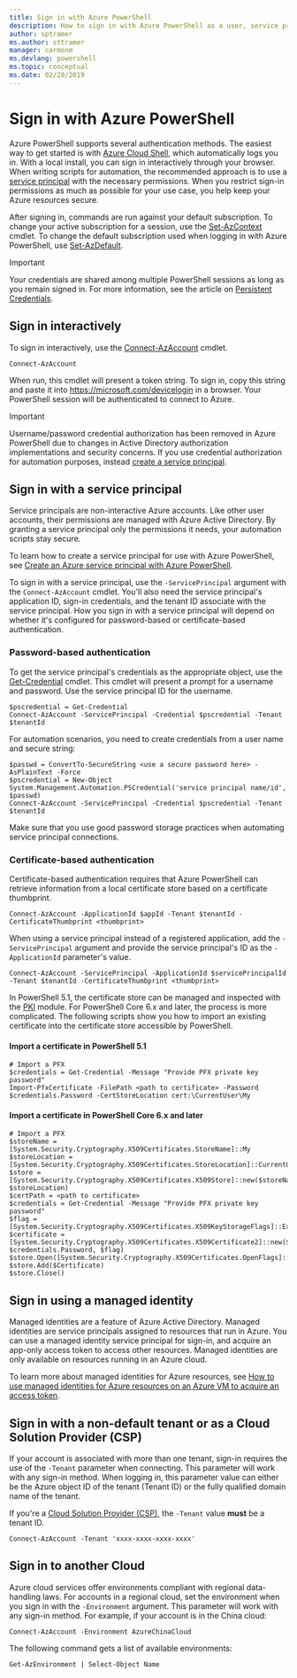 ```yaml
---
title: Sign in with Azure PowerShell
description: How to sign in with Azure PowerShell as a user, service principal, or with managed identities for Azure resources.
author: sptramer
ms.author: sttramer
manager: carmonm
ms.devlang: powershell
ms.topic: conceptual
ms.date: 02/20/2019
---
```

# Sign in with Azure PowerShell

Azure PowerShell supports several authentication methods. The easiest way to get started is with [Azure Cloud Shell](/azure/cloud-shell/overview), which automatically logs you in. With a local install, you can sign in interactively through your browser. When writing scripts for automation, the recommended approach is to use a [service principal](create-azure-service-principal-azureps.md) with the necessary permissions. When you restrict sign-in permissions as much as possible for your use case, you help keep your Azure resources secure.

After signing in, commands are run against your default subscription. To change your active subscription for a session, use the [Set-AzContext](/powershell/module/az.accounts/set-azcontext) cmdlet. To change the default subscription used when logging in with Azure PowerShell, use [Set-AzDefault](/powershell/module/az.accounts/set-azdefault).

> [!IMPORTANT]
>
> Your credentials are shared among multiple PowerShell sessions as long as you remain signed in.
> For more information, see the article on [Persistent Credentials](context-persistence.md).

## Sign in interactively

To sign in interactively, use the [Connect-AzAccount](/powershell/module/az.accounts/connect-azaccount) cmdlet.

```azurepowershell-interactive
Connect-AzAccount
```

When run, this cmdlet will present a token string. To sign in, copy this string and paste it into https://microsoft.com/devicelogin in a browser. Your PowerShell session will
be authenticated to connect to Azure.

> [!IMPORTANT]
>
> Username/password credential authorization has been removed in Azure PowerShell due to changes in Active Directory authorization implementations and security concerns.
> If you use credential authorization for automation purposes, instead [create a service principal](create-azure-service-principal-azureps.md).

## Sign in with a service principal <a name="sp-signin"/>

Service principals are non-interactive Azure accounts. Like other user accounts, their permissions are managed with Azure Active Directory. By granting a service principal only the permissions it needs, your automation scripts stay secure.

To learn how to create a service principal for use with Azure PowerShell, see [Create an Azure service principal with Azure PowerShell](create-azure-service-principal-azureps.md).

To sign in with a service principal, use the `-ServicePrincipal` argument with the `Connect-AzAccount` cmdlet. You'll also need the service principal's application ID,
sign-in credentials, and the tenant ID associate with the service principal. How you sign in with a service principal will depend on whether it's configured for password-based or certificate-based authentication.

### Password-based authentication

To get the service principal's credentials as the appropriate object, use the [Get-Credential](/powershell/module/microsoft.powershell.security/get-credential) cmdlet. This cmdlet will present a prompt for a username and password. Use the service principal ID for the username.

```azurepowershell-interactive
$pscredential = Get-Credential
Connect-AzAccount -ServicePrincipal -Credential $pscredential -Tenant $tenantId
```

For automation scenarios, you need to create credentials from a user name and secure string:

```azurepowershell-interactive
$passwd = ConvertTo-SecureString <use a secure password here> -AsPlainText -Force
$pscredential = New-Object System.Management.Automation.PSCredential('service principal name/id', $passwd)
Connect-AzAccount -ServicePrincipal -Credential $pscredential -Tenant $tenantId
```

Make sure that you use good password storage practices when automating service principal connections.

### Certificate-based authentication

Certificate-based authentication requires that Azure PowerShell can retrieve information from a local certificate
store based on a certificate thumbprint.

```azurepowershell-interactive
Connect-AzAccount -ApplicationId $appId -Tenant $tenantId -CertificateThumbprint <thumbprint>
```

When using a service principal instead of a registered application, add the `-ServicePrincipal` argument
and provide the service principal's ID as the `-ApplicationId` parameter's value.

```azurepowershell-interactive
Connect-AzAccount -ServicePrincipal -ApplicationId $servicePrincipalId -Tenant $tenantId -CertificateThumbprint <thumbprint>
```

In PowerShell 5.1, the certificate store can be managed and inspected with the [PKI](/powershell/module/pkiclient) module. For PowerShell Core 6.x and later, the process is more complicated. The following scripts show you how to import an existing certificate into the certificate store accessible by PowerShell.

#### Import a certificate in PowerShell 5.1

```azurepowershell-interactive
# Import a PFX
$credentials = Get-Credential -Message "Provide PFX private key password"
Import-PfxCertificate -FilePath <path to certificate> -Password $credentials.Password -CertStoreLocation cert:\CurrentUser\My
```

#### Import a certificate in PowerShell Core 6.x and later

```azurepowershell-interactive
# Import a PFX
$storeName = [System.Security.Cryptography.X509Certificates.StoreName]::My 
$storeLocation = [System.Security.Cryptography.X509Certificates.StoreLocation]::CurrentUser 
$store = [System.Security.Cryptography.X509Certificates.X509Store]::new($storeName, $storeLocation) 
$certPath = <path to certificate>
$credentials = Get-Credential -Message "Provide PFX private key password"
$flag = [System.Security.Cryptography.X509Certificates.X509KeyStorageFlags]::Exportable 
$certificate = [System.Security.Cryptography.X509Certificates.X509Certificate2]::new($certPath, $credentials.Password, $flag) 
$store.Open([System.Security.Cryptography.X509Certificates.OpenFlags]::ReadWrite) 
$store.Add($Certificate) 
$store.Close()
```

## Sign in using a managed identity

Managed identities are a feature of Azure Active Directory. Managed identities are service principals assigned to resources that run in Azure. You can use a managed identity
service principal for sign-in, and acquire an app-only access token to access other resources. Managed identities are only available on resources running in an Azure cloud.

To learn more about managed identities for Azure resources, see
[How to use managed identities for Azure resources on an Azure VM to acquire an access token](/azure/active-directory/managed-identities-azure-resources/how-to-use-vm-token).

## Sign in with a non-default tenant or as a Cloud Solution Provider (CSP)

If your account is associated with more than one tenant, sign-in requires the use of the `-Tenant` parameter
when connecting. This parameter will work with any sign-in method. When logging in, this parameter value
can either be the Azure object ID of the tenant (Tenant ID) or the fully qualified domain name of the tenant.

If you're a [Cloud Solution Provider (CSP)](https://azure.microsoft.com/offers/ms-azr-0145p/), the `-Tenant` value **must** be a tenant ID.

```azurepowershell-interactive
Connect-AzAccount -Tenant 'xxxx-xxxx-xxxx-xxxx'
```

## Sign in to another Cloud

Azure cloud services offer environments compliant with regional data-handling laws.
For accounts in a regional cloud, set the environment when you sign in with the `-Environment` argument.
This parameter will work with any sign-in method. For example, if your account is in the China cloud:

```azurepowershell-interactive
Connect-AzAccount -Environment AzureChinaCloud
```

The following command gets a list of available environments:

```azurepowershell-interactive
Get-AzEnvironment | Select-Object Name
```
